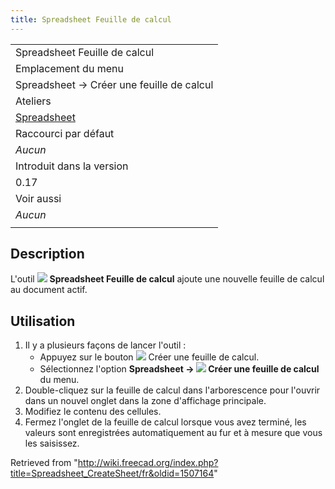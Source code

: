 ```yaml
---
title: Spreadsheet Feuille de calcul
---
```

|  |
| --- |
| Spreadsheet Feuille de calcul |
| Emplacement du menu |
| Spreadsheet → Créer une feuille de calcul |
| Ateliers |
| [Spreadsheet](/Spreadsheet_Workbench/fr "Spreadsheet Workbench/fr") |
| Raccourci par défaut |
| *Aucun* |
| Introduit dans la version |
| 0.17 |
| Voir aussi |
| *Aucun* |
|  |

## Description

L'outil ![](/images/Spreadsheet_CreateSheet.svg) **Spreadsheet Feuille de calcul** ajoute une nouvelle feuille de calcul au document actif.

## Utilisation

1. Il y a plusieurs façons de lancer l'outil :
   * Appuyez sur le bouton ![](/images/Spreadsheet_CreateSheet.svg) Créer une feuille de calcul.
   * Sélectionnez l'option **Spreadsheet → ![](/images/Spreadsheet_CreateSheet.svg) Créer une feuille de calcul** du menu.
2. Double-cliquez sur la feuille de calcul dans l'arborescence pour l'ouvrir dans un nouvel onglet dans la zone d'affichage principale.
3. Modifiez le contenu des cellules.
4. Fermez l'onglet de la feuille de calcul lorsque vous avez terminé, les valeurs sont enregistrées automatiquement au fur et à mesure que vous les saisissez.

Retrieved from "<http://wiki.freecad.org/index.php?title=Spreadsheet_CreateSheet/fr&oldid=1507164>"